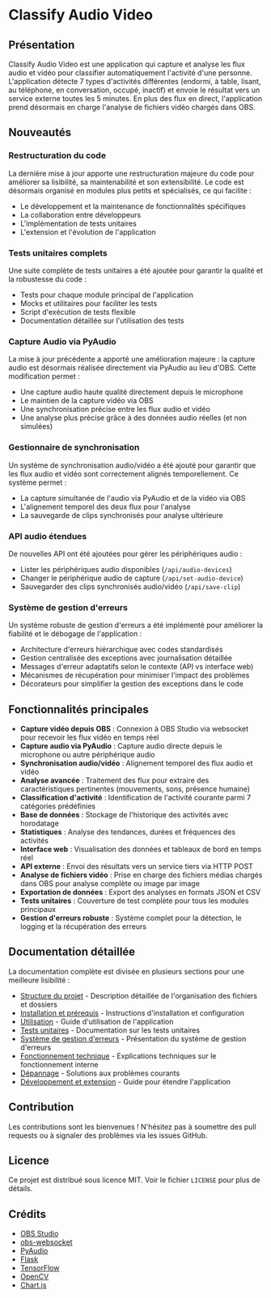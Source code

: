# Classify Audio Video

## Présentation
Classify Audio Video est une application qui capture et analyse les flux audio et vidéo pour classifier automatiquement l'activité d'une personne. L'application détecte 7 types d'activités différentes (endormi, à table, lisant, au téléphone, en conversation, occupé, inactif) et envoie le résultat vers un service externe toutes les 5 minutes. En plus des flux en direct, l'application prend désormais en charge l'analyse de fichiers vidéo chargés dans OBS.

## Nouveautés

### Restructuration du code
La dernière mise à jour apporte une restructuration majeure du code pour améliorer sa lisibilité, sa maintenabilité et son extensibilité. Le code est désormais organisé en modules plus petits et spécialisés, ce qui facilite :
- Le développement et la maintenance de fonctionnalités spécifiques
- La collaboration entre développeurs
- L'implémentation de tests unitaires
- L'extension et l'évolution de l'application

### Tests unitaires complets
Une suite complète de tests unitaires a été ajoutée pour garantir la qualité et la robustesse du code :
- Tests pour chaque module principal de l'application
- Mocks et utilitaires pour faciliter les tests
- Script d'exécution de tests flexible
- Documentation détaillée sur l'utilisation des tests

### Capture Audio via PyAudio
La mise à jour précédente a apporté une amélioration majeure : la capture audio est désormais réalisée directement via PyAudio au lieu d'OBS. Cette modification permet :
- Une capture audio haute qualité directement depuis le microphone
- Le maintien de la capture vidéo via OBS
- Une synchronisation précise entre les flux audio et vidéo
- Une analyse plus précise grâce à des données audio réelles (et non simulées)

### Gestionnaire de synchronisation
Un système de synchronisation audio/vidéo a été ajouté pour garantir que les flux audio et vidéo sont correctement alignés temporellement. Ce système permet :
- La capture simultanée de l'audio via PyAudio et de la vidéo via OBS
- L'alignement temporel des deux flux pour l'analyse
- La sauvegarde de clips synchronisés pour analyse ultérieure

### API audio étendues
De nouvelles API ont été ajoutées pour gérer les périphériques audio :
- Lister les périphériques audio disponibles (`/api/audio-devices`)
- Changer le périphérique audio de capture (`/api/set-audio-device`)
- Sauvegarder des clips synchronisés audio/vidéo (`/api/save-clip`)

### Système de gestion d'erreurs
Un système robuste de gestion d'erreurs a été implémenté pour améliorer la fiabilité et le débogage de l'application :
- Architecture d'erreurs hiérarchique avec codes standardisés
- Gestion centralisée des exceptions avec journalisation détaillée
- Messages d'erreur adaptatifs selon le contexte (API vs interface web)
- Mécanismes de récupération pour minimiser l'impact des problèmes
- Décorateurs pour simplifier la gestion des exceptions dans le code

## Fonctionnalités principales

- **Capture vidéo depuis OBS** : Connexion à OBS Studio via websocket pour recevoir les flux vidéo en temps réel
- **Capture audio via PyAudio** : Capture audio directe depuis le microphone ou autre périphérique audio
- **Synchronisation audio/vidéo** : Alignement temporel des flux audio et vidéo
- **Analyse avancée** : Traitement des flux pour extraire des caractéristiques pertinentes (mouvements, sons, présence humaine)
- **Classification d'activité** : Identification de l'activité courante parmi 7 catégories prédéfinies
- **Base de données** : Stockage de l'historique des activités avec horodatage
- **Statistiques** : Analyse des tendances, durées et fréquences des activités
- **Interface web** : Visualisation des données et tableaux de bord en temps réel
- **API externe** : Envoi des résultats vers un service tiers via HTTP POST
- **Analyse de fichiers vidéo** : Prise en charge des fichiers médias chargés dans OBS pour analyse complète ou image par image
- **Exportation de données** : Export des analyses en formats JSON et CSV
- **Tests unitaires** : Couverture de test complète pour tous les modules principaux
- **Gestion d'erreurs robuste** : Système complet pour la détection, le logging et la récupération des erreurs

## Documentation détaillée

La documentation complète est divisée en plusieurs sections pour une meilleure lisibilité :

- [Structure du projet](docs/STRUCTURE.md) - Description détaillée de l'organisation des fichiers et dossiers
- [Installation et prérequis](docs/INSTALLATION.md) - Instructions d'installation et configuration
- [Utilisation](docs/USAGE.md) - Guide d'utilisation de l'application
- [Tests unitaires](docs/TESTS.md) - Documentation sur les tests unitaires
- [Système de gestion d'erreurs](docs/ERROR_HANDLING.md) - Présentation du système de gestion d'erreurs
- [Fonctionnement technique](docs/TECHNICAL.md) - Explications techniques sur le fonctionnement interne
- [Dépannage](docs/TROUBLESHOOTING.md) - Solutions aux problèmes courants
- [Développement et extension](docs/DEVELOPMENT.md) - Guide pour étendre l'application

## Contribution

Les contributions sont les bienvenues ! N'hésitez pas à soumettre des pull requests ou à signaler des problèmes via les issues GitHub.

## Licence

Ce projet est distribué sous licence MIT. Voir le fichier `LICENSE` pour plus de détails.

## Crédits

- [OBS Studio](https://obsproject.com/)
- [obs-websocket](https://github.com/obsproject/obs-websocket)
- [PyAudio](https://people.csail.mit.edu/hubert/pyaudio/)
- [Flask](https://flask.palletsprojects.com/)
- [TensorFlow](https://www.tensorflow.org/)
- [OpenCV](https://opencv.org/)
- [Chart.js](https://www.chartjs.org/)
